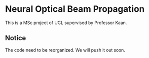 # Neural Optical Beam Propagation
This is a MSc project of UCL supervised by Professor Kaan.

## Notice
The code need to be reorganized. We will push it out soon.
